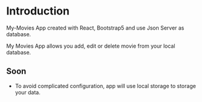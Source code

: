 # Introduction

My-Movies App created with React, Bootstrap5 and use Json Server as database.

My Movies App allows you add, edit or delete movie from your local database.

## Soon

- To avoid complicated configuration, app will use local storage to storage your data.

